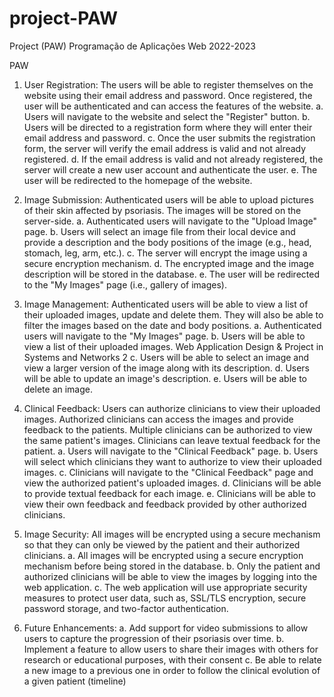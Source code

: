 # project-PAW
Project (PAW) Programação de Aplicações Web 2022-2023


PAW 

1. User Registration: The users will be able to register themselves on the website using their email address and password. Once registered, the user will be authenticated and can access the features of the website.
    a. Users will navigate to the website and select the "Register" button.
    b. Users will be directed to a registration form where they will enter their email address and password.
    c. Once the user submits the registration form, the server will verify the email address is valid and not already registered.
    d. If the email address is valid and not already registered, the server will create a new user account and authenticate the user.
    e. The user will be redirected to the homepage of the website.

2. Image Submission: Authenticated users will be able to upload pictures of their skin affected by psoriasis. The images will be stored on the server-side.
    a. Authenticated users will navigate to the "Upload Image" page.
    b. Users will select an image file from their local device and provide a description and the body positions of the image (e.g., head, stomach, leg, arm, etc.).
    c. The server will encrypt the image using a secure encryption mechanism.
    d. The encrypted image and the image description will be stored in the database. e. The user will be redirected to the "My Images" page (i.e., gallery of images).

3. Image Management: Authenticated users will be able to view a list of their uploaded images, update and delete them. They will also be able to filter the images based on the date and body positions.
    a. Authenticated users will navigate to the "My Images" page. b. Users will be able to view a list of their uploaded images.
Web Application Design & Project in Systems and Networks 2
    c. Users will be able to select an image and view a larger version of the image along with its description.
    d. Users will be able to update an image's description.
    e. Users will be able to delete an image.

4. Clinical Feedback: Users can authorize clinicians to view their uploaded images. Authorized clinicians can access the images and provide feedback to the patients. Multiple clinicians can be authorized to view the same patient's images. Clinicians can leave textual feedback for the patient.
    a. Users will navigate to the "Clinical Feedback" page.
    b. Users will select which clinicians they want to authorize to view their uploaded images.
    c. Clinicians will navigate to the "Clinical Feedback" page and view the authorized patient's uploaded images.
    d. Clinicians will be able to provide textual feedback for each image.
    e. Clinicians will be able to view their own feedback and feedback provided by other authorized clinicians.

5. Image Security: All images will be encrypted using a secure mechanism so that they can only be viewed by the patient and their authorized clinicians.
    a. All images will be encrypted using a secure encryption mechanism before being stored in the database.
    b. Only the patient and authorized clinicians will be able to view the images by logging into the web application.
    c. The web application will use appropriate security measures to protect user data, such as, SSL/TLS encryption, secure password storage, and two-factor authentication.

6. Future Enhancements:
    a. Add support for video submissions to allow users to capture the progression of their psoriasis over time.
    b. Implement a feature to allow users to share their images with others for research or educational purposes, with their consent
    c. Be able to relate a new image to a previous one in order to follow the clinical evolution of a given patient (timeline)